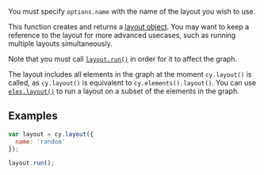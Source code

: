 You must specify `options.name` with the name of the layout you wish to use.

This function creates and returns a [layout object](#layouts).  You may want to keep a reference to the layout for more advanced usecases, such as running multiple layouts simultaneously.

<span class="important-indicator"></span> Note that you must call [`layout.run()`](#layouts/layout-manipulation/layout.run) in order for it to affect the graph.

The layout includes all elements in the graph at the moment `cy.layout()` is called, as `cy.layout()` is equivalent to `cy.elements().layout()`.  You can use [`eles.layout()`](#collection/layout/eles.layout) to run a layout on a subset of the elements in the graph.


## Examples

```js
var layout = cy.layout({
  name: 'random'
});

layout.run();
```
